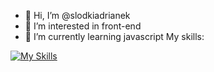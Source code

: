 - 👋 Hi, I’m @slodkiadrianek
- 👀 I’m interested in front-end
- 🌱 I’m currently learning javascript
  My skills:
  
[![My Skills](https://skillicons.dev/icons?i=js,html,css)](https://skillicons.dev)


<!---
slodkiadrianek/slodkiadrianek is a ✨ special ✨ repository because its `README.md` (this file) appears on your GitHub profile.
You can click the Preview link to take a look at your changes.
--->

